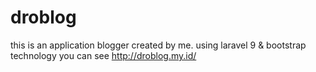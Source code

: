 # droblog
this is an application blogger created by me. using laravel 9 &amp; bootstrap technology
you can see http://droblog.my.id/

